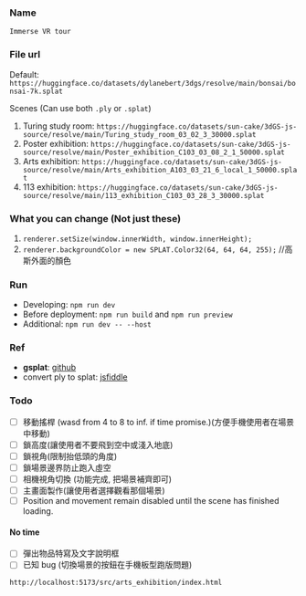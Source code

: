 ### Name
`Immerse VR tour`

### File url
Default: `https://huggingface.co/datasets/dylanebert/3dgs/resolve/main/bonsai/bonsai-7k.splat`

Scenes (Can use both `.ply` or `.splat`)
1. Turing study room: `https://huggingface.co/datasets/sun-cake/3dGS-js-source/resolve/main/Turing_study_room_03_02_3_30000.splat`
2. Poster exhibition: `https://huggingface.co/datasets/sun-cake/3dGS-js-source/resolve/main/Poster_exhibition_C103_03_08_2_1_50000.splat`
3. Arts exhibition: `https://huggingface.co/datasets/sun-cake/3dGS-js-source/resolve/main/Arts_exhibition_A103_03_21_6_local_1_50000.splat`
4. 113 exhibition: `https://huggingface.co/datasets/sun-cake/3dGS-js-source/resolve/main/113_exhibition_C103_03_28_3_30000.splat`

### What you can change (Not just these)
1. `renderer.setSize(window.innerWidth, window.innerHeight);`
2. `renderer.backgroundColor = new SPLAT.Color32(64, 64, 64, 255);` //高斯外面的顏色

### Run
- Developing: `npm run dev`
- Before deployment: `npm run build` and `npm run preview`
- Additional: `npm run dev -- --host`

### Ref
- **gsplat**: [github](https://github.com/huggingface/gsplat.js)
- convert ply to splat: [jsfiddle](https://jsfiddle.net/2sq3pvdt/1/)

### Todo
- [ ] 移動搖桿 (wasd from 4 to 8 to inf. if time promise.)(方便手機使用者在場景中移動)
- [ ] 鎖高度(讓使用者不要飛到空中或淺入地底)
- [ ] 鎖視角(限制抬低頭的角度)
- [ ] 鎖場景邊界防止跑入虛空
- [ ] 相機視角切換 (功能完成, 把場景補齊即可)
- [ ] 主畫面製作(讓使用者選擇觀看那個場景)
- [ ] Position and movement remain disabled until the scene has finished loading.

#### No time
- [ ] 彈出物品特寫及文字說明框
- [ ] 已知 bug (切換場景的按鈕在手機板型跑版問題)

`http://localhost:5173/src/arts_exhibition/index.html`
